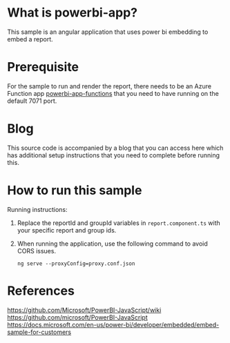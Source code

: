 # What is powerbi-app?

This sample is an angular application that uses power bi embedding to embed a report.

# Prerequisite

For the sample to run and render the report, there needs to be an Azure Function app [powerbi-app-functions](https://github.com/sdesa/powerbi-app-functions) that you need to have running on the default 7071 port.

# Blog 

This source code is accompanied by a blog that you can access here which has additional setup instructions that you need to complete before running this.

# How to run this sample

Running instructions:

1. Replace the reportId and groupId variables in `report.component.ts` with your specific report and group ids.
2. When running the application, use the following command to avoid CORS issues.

      `ng serve --proxyConfig=proxy.conf.json`


# References

https://github.com/Microsoft/PowerBI-JavaScript/wiki
https://github.com/microsoft/PowerBI-JavaScript
https://docs.microsoft.com/en-us/power-bi/developer/embedded/embed-sample-for-customers
